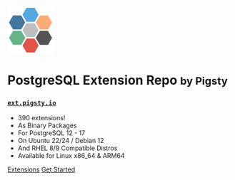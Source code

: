 ![logo](_media/icon.svg)

# PostgreSQL Extension Repo <small>by Pigsty</small>

### [`ext.pigsty.io`](https://ext.pigsty.io)

- 390 extensions!
- As Binary Packages
- For PostgreSQL 12 - 17
- On Ubuntu 22/24 / Debian 12
- And RHEL 8/9 Compatible Distros
- Available for Linux x86_64 & ARM64

[Extensions](/list)
[Get Started](#get-started)
